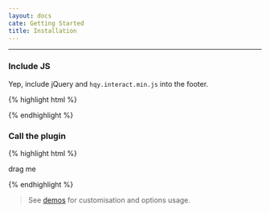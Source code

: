 ```yaml
---
layout: docs
cate: Getting Started
title: Installation
---
```


---

### Include JS

Yep, include jQuery and `hqy.interact.min.js` into the footer.


{% highlight html %}
<script src="jquery.min.js"></script>
<script src="hqyinteract/hqy.interact.min.js"></script>
{% endhighlight %}


### Call the plugin


{% highlight html %}
<div id="demo">drag me</div>

<script type="text/javascript">
  $("#demo").hqyDraggable();
</script>
{% endhighlight %}


> See [demos](../demos/index.html) for customisation and options usage.

